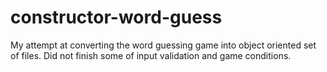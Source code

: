 # constructor-word-guess

My attempt at converting the word guessing game into object oriented set of files. Did not finish some of input validation and game conditions. 